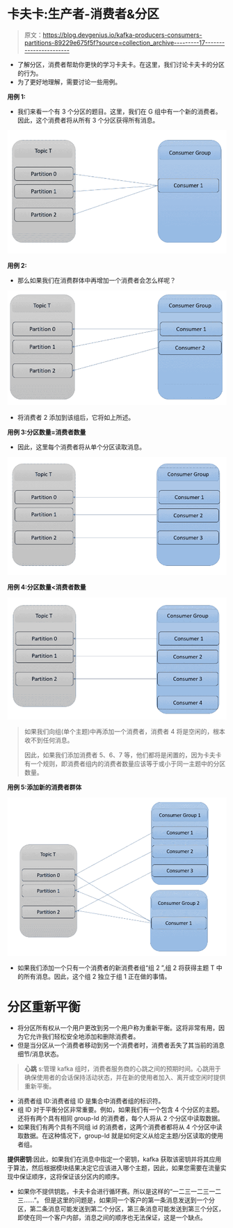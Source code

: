 # 卡夫卡:生产者-消费者&分区

> 原文：<https://blog.devgenius.io/kafka-producers-consumers-partitions-89229e675f5f?source=collection_archive---------17----------------------->

*   了解分区，消费者帮助你更快的学习卡夫卡。在这里，我们讨论卡夫卡的分区的行为。
*   为了更好地理解，需要讨论一些用例。

**用例 1:**

*   我们来看一个有 3 个分区的题目。这里，我们在 G 组中有一个新的消费者。因此，这个消费者将从所有 3 个分区获得所有消息。

![](img/037e773683dda34f3a65304dd3dc28c4.png)

**用例 2:**

*   那么如果我们在消费群体中再增加一个消费者会怎么样呢？

![](img/93e21755c0f45a756eebe79246f45d35.png)

*   将消费者 2 添加到该组后，它将如上所述。

**用例 3:分区数量=消费者数量**

*   因此，这里每个消费者将从单个分区读取消息。

![](img/040273a35e597a129edd840846ffa0c1.png)

**用例 4:分区数量<消费者数量**

![](img/d5039ea7d1bcb8351081be6ea5c2c1f3.png)

> 如果我们向组(单个主题)中再添加一个消费者，消费者 4 将是空闲的，根本收不到任何消息。
> 
> 因此，如果我们添加消费者 5、6、7 等，他们都将是闲置的，因为卡夫卡有一个规则，即消费者组内的消费者数量应该等于或小于同一主题中的分区数量。

**用例 5:添加新的消费者群体**

![](img/50c1900a4827bd42641b38a19da4df32.png)

*   如果我们添加一个只有一个消费者的新消费者组“组 2 ”,组 2 将获得主题 T 中的所有消息。因此，这个组 2 独立于组 1 正在做的事情。

# 分区重新平衡

*   将分区所有权从一个用户更改到另一个用户称为重新平衡。这将非常有用，因为它允许我们轻松安全地添加和删除消费者。
*   但是当分区从一个消费者移动到另一个消费者时，消费者丢失了其当前的消息细节/消息状态。

> **心跳** s:管理 kafka 组时，消费者服务商的心跳之间的预期时间。心跳用于确保使用者的会话保持活动状态，并在新的使用者加入、离开或空闲时提供重新平衡。

*   消费者组 ID:消费者组 ID 是集合中消费者组的标识符。
*   组 ID 对于平衡分区非常重要。例如，如果我们有一个包含 4 个分区的主题。还将有两个具有相同 group-Id 的消费者，每个人将从 2 个分区中读取数据。
*   如果我们有两个具有不同组 id 的消费者，这两个消费者都将从 4 个分区中读取数据。在这种情况下，group-Id 就是如何定义从给定主题/分区读取的使用者组。

**提供密钥**:因此，如果我们在消息中指定一个密钥，kafka 获取该密钥并将其应用于算法，然后根据模块结果决定它应该进入哪个主题，因此，如果您需要在流量实现中保证顺序，这将保证该分区内的顺序。

*   如果你不提供钥匙，卡夫卡会进行循环赛。所以是这样的“一二三一二三一二三……”。
    但是这里的问题是，如果同一个客户的第一条消息发送到一个分区，第二条消息可能发送到第二个分区，第三条消息可能发送到第三个分区，即使在同一个客户内部，消息之间的顺序也无法保证，这是一个缺点。